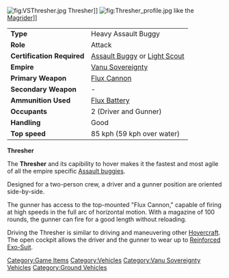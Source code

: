 ![](VSThresher.jpg "fig:VSThresher.jpg") Thresher\]\]
![](Thresher_profile.jpg "fig:Thresher_profile.jpg") like the
[Magrider](Magrider "wikilink")\]\]

|                            |                                                                                                    |
|----------------------------|----------------------------------------------------------------------------------------------------|
| **Type**                   | Heavy Assault Buggy                                                                                |
| **Role**                   | Attack                                                                                             |
| **Certification Required** | [Assault Buggy](Assault_Buggy_(Certification) "wikilink") or [Light Scout](Light_Scout "wikilink") |
| **Empire**                 | [Vanu Sovereignty](Vanu_Sovereignty "wikilink")                                                    |
| **Primary Weapon**         | [Flux Cannon](Flux_Cannon "wikilink")                                                              |
| **Secondary Weapon**       | \-                                                                                                 |
| **Ammunition Used**        | [Flux Battery](Flux_Battery "wikilink")                                                            |
| **Occupants**              | 2 (Driver and Gunner)                                                                              |
| **Handling**               | Good                                                                                               |
| **Top speed**              | 85 kph (59 kph over water)                                                                         |

**Thresher**

The **Thresher** and its capibility to hover makes it the fastest and
most agile of all the empire specific [Assault
buggies](Vehicle_Index#Buggies "wikilink").

Designed for a two-person crew, a driver and a gunner position are
oriented side-by-side.

The gunner has access to the top-mounted "Flux Cannon," capable of
firing at high speeds in the full arc of horizontal motion. With a
magazine of 100 rounds, the gunner can fire for a good length without
reloading.

Driving the Thresher is similar to driving and maneuvering other
[Hovercraft](Hovercraft "wikilink"). The open cockpit allows the driver
and the gunner to wear up to [Reinforced
Exo-Suit](Reinforced_Exo-Suit "wikilink").

[Category:Game Items](Category:Game_Items "wikilink")
[Category:Vehicles](Category:Vehicles "wikilink") [Category:Vanu
Sovereignty Vehicles](Category:Vanu_Sovereignty_Vehicles "wikilink")
[Category:Ground Vehicles](Category:Ground_Vehicles "wikilink")